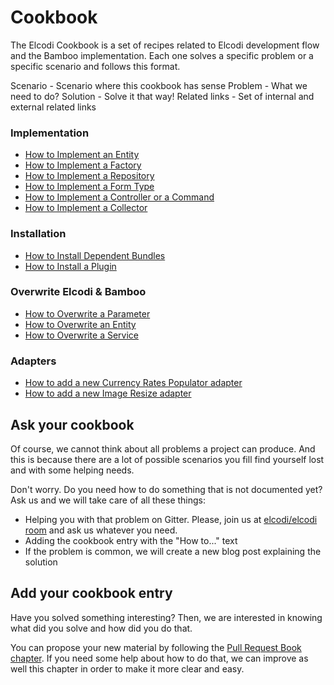 Cookbook
========

The Elcodi Cookbook is a set of recipes related to Elcodi development flow and
the Bamboo implementation. Each one solves a specific problem or a specific
scenario and follows this format.

Scenario - Scenario where this cookbook has sense
Problem - What we need to do?
Solution - Solve it that way!
Related links - Set of internal and external related links

### Implementation

* [How to Implement an Entity](implementation/implement-an-entity.md)
* [How to Implement a Factory](implementation/implement-a-factory.md)
* [How to Implement a Repository](implementation/implement-a-repository.md)
* [How to Implement a Form Type](implementation/implement-a-form-type.md)
* [How to Implement a Controller or a Command](implementation/implement-a-controller-and-a-command.md)
* [How to Implement a Collector](implementation/implement-a-collector.md)

### Installation

* [How to Install Dependent Bundles](installation/install-dependent-bundles.md)
* [How to Install a Plugin](installation/install-a-plugin.md)

### Overwrite Elcodi & Bamboo

* [How to Overwrite a Parameter](overwrite/overwrite-a-parameter.md)
* [How to Overwrite an Entity](overwrite/overwrite-an-entity.md)
* [How to Overwrite a Service](overwrite/overwrite-a-service.md)

### Adapters

* [How to add a new Currency Rates Populator adapter](adapters/currency-rates-populator.md)
* [How to add a new Image Resize adapter](adapters/image-resize.md)

## Ask your cookbook

Of course, we cannot think about all problems a project can produce. And this is
because there are a lot of possible scenarios you fill find yourself lost and
with some helping needs.

Don't worry. Do you need how to do something that is not documented yet? Ask us
and we will take care of all these things:

* Helping you with that problem on Gitter. Please, join us at
[elcodi/elcodi room](http://gitter.im/elcodi/elcodi) and ask us whatever you
need.
* Adding the cookbook entry with the "How to..." text
* If the problem is common, we will create a new blog post explaining the
solution

## Add your cookbook entry

Have you solved something interesting? Then, we are interested in knowing what
did you solve and how did you do that.

You can propose your new material by following the
[Pull Request Book chapter](../book/pull-requests.md). If you need some help
about how to do that, we can improve as well this chapter in order to make it
more clear and easy.
